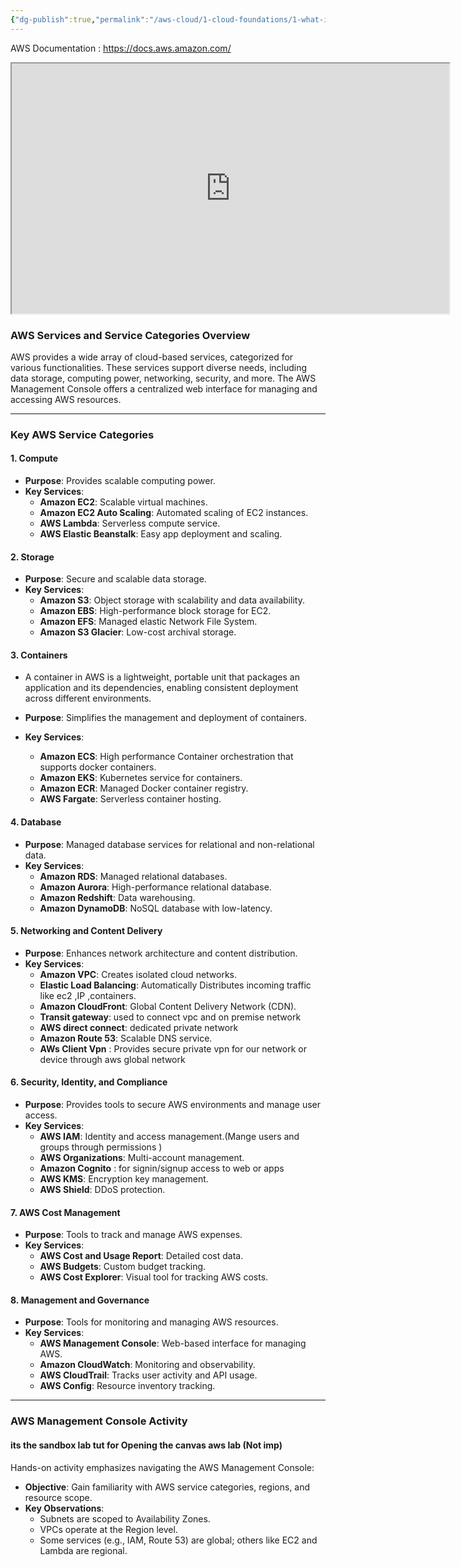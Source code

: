 ```yaml
---
{"dg-publish":true,"permalink":"/aws-cloud/1-cloud-foundations/1-what-is-aws-and-its-services/","created":"2024-11-18T18:39:04.770+05:30"}
---
```



AWS Documentation : https://docs.aws.amazon.com/
<iframe src="https://docs.aws.amazon.com/" style="width:700px; height:400px"></iframe>


### **AWS Services and Service Categories Overview**

AWS provides a wide array of cloud-based services, categorized for various functionalities. These services support diverse needs, including data storage, computing power, networking, security, and more. The AWS Management Console offers a centralized web interface for managing and accessing AWS resources.

---

### **Key AWS Service Categories**

#### 1. **Compute**

- **Purpose**: Provides scalable computing power.
- **Key Services**:
    - **Amazon EC2**: Scalable virtual machines.
    - **Amazon EC2 Auto Scaling**: Automated scaling of EC2 instances.
    - **AWS Lambda**: Serverless compute service.
    - **AWS Elastic Beanstalk**: Easy app deployment and scaling.

#### 2. **Storage**

- **Purpose**: Secure and scalable data storage.
- **Key Services**:
    - **Amazon S3**: Object storage with scalability and data availability.
    - **Amazon EBS**: High-performance block storage for EC2.
    - **Amazon EFS**: Managed elastic Network File System.
    - **Amazon S3 Glacier**: Low-cost archival storage.

#### 3. **Containers**
- A container in AWS is a lightweight, portable unit that packages an application and its dependencies, enabling consistent deployment across different environments.

- **Purpose**: Simplifies the management and deployment of containers.
- **Key Services**:
    - **Amazon ECS**: High performance Container orchestration that supports docker containers.
    - **Amazon EKS**: Kubernetes service for containers.
    - **Amazon ECR**: Managed Docker container registry.
    - **AWS Fargate**: Serverless container hosting.

#### 4. **Database**

- **Purpose**: Managed database services for relational and non-relational data.
- **Key Services**:
    - **Amazon RDS**: Managed relational databases.
    - **Amazon Aurora**: High-performance relational database.
    - **Amazon Redshift**: Data warehousing.
    - **Amazon DynamoDB**: NoSQL database with low-latency.

#### 5. **Networking and Content Delivery**

- **Purpose**: Enhances network architecture and content distribution.
- **Key Services**:
    - **Amazon VPC**: Creates isolated cloud networks.
    - **Elastic Load Balancing**: Automatically Distributes incoming traffic like ec2 ,IP ,containers.
    - **Amazon CloudFront**: Global Content Delivery Network (CDN).
    - **Transit gateway**: used to connect vpc and on premise network 
    - **AWS direct connect**: dedicated private network
    - **Amazon Route 53**: Scalable DNS service.
    - **AWs Client Vpn** : Provides secure private  vpn for our network or device through aws global network

#### 6. **Security, Identity, and Compliance**

- **Purpose**: Provides tools to secure AWS environments and manage user access.
- **Key Services**:
    - **AWS IAM**: Identity and access management.(Mange users and groups through permissions )
    - **AWS Organizations**: Multi-account management.
    - **Amazon Cognito** : for signin/signup access to web or apps
    - **AWS KMS**: Encryption key management.
    - **AWS Shield**: DDoS protection.

#### 7. **AWS Cost Management**

- **Purpose**: Tools to track and manage AWS expenses.
- **Key Services**:
    - **AWS Cost and Usage Report**: Detailed cost data.
    - **AWS Budgets**: Custom budget tracking.
    - **AWS Cost Explorer**: Visual tool for tracking AWS costs.

#### 8. **Management and Governance**

- **Purpose**: Tools for monitoring and managing AWS resources.
- **Key Services**:
    - **AWS Management Console**: Web-based interface for managing AWS.
    - **Amazon CloudWatch**: Monitoring and observability.
    - **AWS CloudTrail**: Tracks user activity and API usage.
    - **AWS Config**: Resource inventory tracking.

---

### **AWS Management Console Activity**

#### its the sandbox lab tut for Opening the canvas aws lab (Not imp)

Hands-on activity emphasizes navigating the AWS Management Console:

- **Objective**: Gain familiarity with AWS service categories, regions, and resource scope.
- **Key Observations**:
    - Subnets are scoped to Availability Zones.
    - VPCs operate at the Region level.
    - Some services (e.g., IAM, Route 53) are global; others like EC2 and Lambda are regional.

